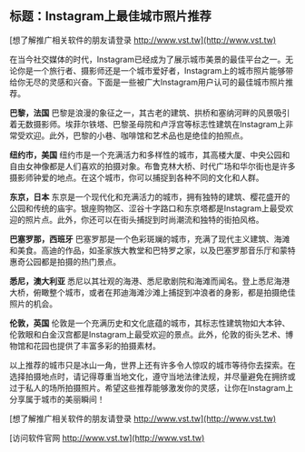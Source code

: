 ## **标题：Instagram上最佳城市照片推荐**

[想了解推广相关软件的朋友请登录 http://www.vst.tw](http://www.vst.tw)

在当今社交媒体的时代，Instagram已经成为了展示城市美景的最佳平台之一。无论你是一个旅行者、摄影师还是一个城市爱好者，Instagram上的城市照片能够带给你无尽的灵感和兴奋。下面是一些被广大Instagram用户认可的最佳城市照片推荐。

**巴黎，法国**
巴黎是浪漫的象征之一，其古老的建筑、拱桥和塞纳河畔的风景吸引着无数摄影师。埃菲尔铁塔、巴黎圣母院和卢浮宫等标志性建筑在Instagram上非常受欢迎。此外，巴黎的小巷、咖啡馆和艺术品也是绝佳的拍照点。

**纽约市，美国**
纽约市是一个充满活力和多样性的城市，其高楼大厦、中央公园和自由女神像都是人们喜欢的拍摄对象。布鲁克林大桥、时代广场和华尔街也是许多摄影师钟爱的地点。在这个城市，你可以捕捉到各种不同的文化和人群。

**东京，日本**
东京是一个现代化和充满活力的城市，拥有独特的建筑、樱花盛开的公园和传统的庙宇。银座购物区、涩谷十字路口和东京塔都是Instagram上最受欢迎的照片点。此外，你还可以在街头捕捉到时尚潮流和独特的街拍风格。

**巴塞罗那，西班牙**
巴塞罗那是一个色彩斑斓的城市，充满了现代主义建筑、海滩和美食。高迪的作品，如圣家族大教堂和巴特罗之家，以及巴塞罗那音乐厅和蒙特惠奇公园都是拍摄的热门景点。

**悉尼，澳大利亚**
悉尼以其壮观的海港、悉尼歌剧院和海滩而闻名。登上悉尼海港大桥，俯瞰整个城市，或者在邦迪海滩沙滩上捕捉到冲浪者的身影，都是拍摄绝佳照片的机会。

**伦敦，英国**
伦敦是一个充满历史和文化底蕴的城市，其标志性建筑物如大本钟、伦敦眼和白金汉宫都是Instagram上最受欢迎的景点。此外，伦敦的街头艺术、博物馆和花园也提供了丰富多彩的拍摄素材。

以上推荐的城市只是冰山一角，世界上还有许多令人惊叹的城市等待你去探索。在选择拍摄地点时，请记得尊重当地文化，遵守当地法律法规，并尽量避免在拥挤或过于私人的场所拍摄照片。希望这些推荐能够激发你的灵感，让你在Instagram上分享属于城市的美丽瞬间！

[想了解推广相关软件的朋友请登录 http://www.vst.tw](http://www.vst.tw)


[访问软件官网 http://www.vst.tw](http://www.vst.tw)

